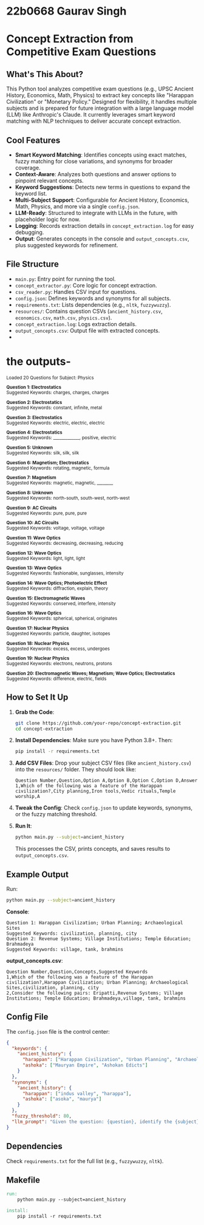 # 22b0668 Gaurav Singh
# Concept Extraction from Competitive Exam Questions

## What's This About?
This Python tool analyzes competitive exam questions (e.g., UPSC Ancient History, Economics, Math, Physics) to extract key concepts like "Harappan Civilization" or "Monetary Policy." Designed for flexibility, it handles multiple subjects and is prepared for future integration with a large language model (LLM) like Anthropic's Claude. It currently leverages smart keyword matching with NLP techniques to deliver accurate concept extraction.

## Cool Features
- **Smart Keyword Matching**: Identifies concepts using exact matches, fuzzy matching for close variations, and synonyms for broader coverage.
- **Context-Aware**: Analyzes both questions and answer options to pinpoint relevant concepts.
- **Keyword Suggestions**: Detects new terms in questions to expand the keyword list.
- **Multi-Subject Support**: Configurable for Ancient History, Economics, Math, Physics, and more via a single `config.json`.
- **LLM-Ready**: Structured to integrate with LLMs in the future, with placeholder logic for now.
- **Logging**: Records extraction details in `concept_extraction.log` for easy debugging.
- **Output**: Generates concepts in the console and `output_concepts.csv`, plus suggested keywords for refinement.

## File Structure
- `main.py`: Entry point for running the tool.
- `concept_extractor.py`: Core logic for concept extraction.
- `csv_reader.py`: Handles CSV input for questions.
- `config.json`: Defines keywords and synonyms for all subjects.
- `requirements.txt`: Lists dependencies (e.g., `nltk`, `fuzzywuzzy`).
- `resources/`: Contains question CSVs (`ancient_history.csv`, `economics.csv`, `math.csv`, `physics.csv`).
- `concept_extraction.log`: Logs extraction details.
- `output_concepts.csv`: Output file with extracted concepts.
- 
# the outputs- 
<small>
Loaded 20 Questions for Subject: Physics


**Question 1: Electrostatics**  
Suggested Keywords: charges, charges, charges  

**Question 2: Electrostatics**  
Suggested Keywords: constant, infinite, metal  

**Question 3: Electrostatics**  
Suggested Keywords: electric, electric, electric  

**Question 4: Electrostatics**  
Suggested Keywords: _____________, positive, electric  

**Question 5: Unknown**  
Suggested Keywords: silk, silk, silk  

**Question 6: Magnetism; Electrostatics**  
Suggested Keywords: rotating, magnetic, formula  

**Question 7: Magnetism**  
Suggested Keywords: magnetic, magnetic, ________  

**Question 8: Unknown**  
Suggested Keywords: north-south, south-west, north-west  

**Question 9: AC Circuits**  
Suggested Keywords: pure, pure, pure  

**Question 10: AC Circuits**  
Suggested Keywords: voltage, voltage, voltage  

**Question 11: Wave Optics**  
Suggested Keywords: decreasing, decreasing, reducing  

**Question 12: Wave Optics**  
Suggested Keywords: light, light, light  

**Question 13: Wave Optics**  
Suggested Keywords: fashionable, sunglasses, intensity  

**Question 14: Wave Optics; Photoelectric Effect**  
Suggested Keywords: diffraction, explain, theory  

**Question 15: Electromagnetic Waves**  
Suggested Keywords: conserved, interfere, intensity  

**Question 16: Wave Optics**  
Suggested Keywords: spherical, spherical, originates  

**Question 17: Nuclear Physics**  
Suggested Keywords: particle, daughter, isotopes  

**Question 18: Nuclear Physics**  
Suggested Keywords: excess, excess, undergoes  

**Question 19: Nuclear Physics**  
Suggested Keywords: electrons, neutrons, protons  

**Question 20: Electromagnetic Waves; Magnetism; Wave Optics; Electrostatics**  
Suggested Keywords: difference, electric, fields  

</small>



## How to Set It Up
1. **Grab the Code**:
   ```bash
   git clone https://github.com/your-repo/concept-extraction.git
   cd concept-extraction
   ```

2. **Install Dependencies**:
   Make sure you have Python 3.8+. Then:
   ```bash
   pip install -r requirements.txt
   ```

3. **Add CSV Files**:
   Drop your subject CSV files (like `ancient_history.csv`) into the `resources/` folder. They should look like:
   ```csv
   Question Number,Question,Option A,Option B,Option C,Option D,Answer
   1,Which of the following was a feature of the Harappan civilization?,City planning,Iron tools,Vedic rituals,Temple worship,A
   ```

4. **Tweak the Config**:
   Check `config.json` to update keywords, synonyms, or the fuzzy matching threshold.

5. **Run It**:
   ```bash
   python main.py --subject=ancient_history
   ```
   This processes the CSV, prints concepts, and saves results to `output_concepts.csv`.

## Example Output
Run:
```bash
python main.py --subject=ancient_history
```

**Console**:
```
Question 1: Harappan Civilization; Urban Planning; Archaeological Sites
Suggested Keywords: civilization, planning, city
Question 2: Revenue Systems; Village Institutions; Temple Education; Brahmadeya
Suggested Keywords: village, tank, brahmins
```

**output_concepts.csv**:
```csv
Question Number,Question,Concepts,Suggested Keywords
1,Which of the following was a feature of the Harappan civilization?,Harappan Civilization; Urban Planning; Archaeological Sites,civilization, planning, city
2,Consider the following pairs: Eripatti,Revenue Systems; Village Institutions; Temple Education; Brahmadeya,village, tank, brahmins
```

## Config File
The `config.json` file is the control center:
```json
{
  "keywords": {
    "ancient_history": {
      "harappan": ["Harappan Civilization", "Urban Planning", "Archaeological Sites"],
      "ashoka": ["Mauryan Empire", "Ashokan Edicts"]
    }
  },
  "synonyms": {
    "ancient_history": {
      "harappan": ["indus valley", "harappa"],
      "ashoka": ["asoka", "maurya"]
    }
  },
  "fuzzy_threshold": 80,
  "llm_prompt": "Given the question: {question}, identify the {subject} concept(s) this question is based on. Return a list of concepts."
}
```




## Dependencies
Check `requirements.txt` for the full list (e.g., `fuzzywuzzy`, `nltk`).

## Makefile
```makefile
run:
	python main.py --subject=ancient_history

install:
	pip install -r requirements.txt
```
